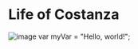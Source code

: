 # Life of Costanza
![image](https://github.com/Donnygjr/skills-communicate-using-markdown/assets/149642467/ddf6934f-0c79-4b53-9611-e64c686ece2d)
var myVar = "Hello, world!";
